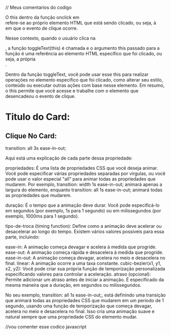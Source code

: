 // Meus comentarios do codigo

<div class="card" onclick="toggleText(this)">
    O this dentro da função onclick em <div class="card" onclick="toggleText(this)"> refere-se ao próprio elemento HTML que está sendo clicado, ou seja, à <div class="card"> em que o evento de clique ocorre.

Nesse contexto, quando o usuário clica na <div class="card">, a função toggleText(this) é chamada e o argumento this passado para a função é uma referência ao elemento HTML específico que foi clicado, ou seja, a própria <div class="card">.

Dentro da função toggleText, você pode usar esse this para realizar operações no elemento específico que foi clicado, como alterar seu estilo, conteúdo ou executar outras ações com base nesse elemento. Em resumo, o this permite que você acesse e trabalhe com o elemento que desencadeou o evento de clique.
        <h1>Titulo do Card:</h1>
      <h2>Clique No Card:</h2>
      <p class="card-text" style="display: none">
      </p>
    </div>


transition: all 3s ease-in-out;

Aqui está uma explicação de cada parte dessa propriedade:

propriedades: É uma lista de propriedades CSS que você deseja animar. Você pode especificar várias propriedades separadas por vírgulas, ou você pode usar o valor especial "all" para animar todas as propriedades que mudarem. Por exemplo, transition: width 1s ease-in-out; animará apenas a largura do elemento, enquanto transition: all 1s ease-in-out; animará todas as propriedades que mudarem.

duração: É o tempo que a animação deve durar. Você pode especificá-lo em segundos (por exemplo, 1s para 1 segundo) ou em milissegundos (por exemplo, 1000ms para 1 segundo).

tipo-de-troca (timing function): Define como a animação deve acelerar ou desacelerar ao longo do tempo. Existem vários valores possíveis para essa parte, incluindo:

ease-in: A animação começa devagar e acelera à medida que progride.
ease-out: A animação começa rápida e desacelera à medida que progride.
ease-in-out: A animação começa devagar, acelera no meio e desacelera no final.
linear: A animação ocorre a uma taxa constante.
cubic-bezier(x1, y1, x2, y2): Você pode criar sua própria função de temporização personalizada especificando valores para controlar a aceleração.
atraso (opcional): Permite adicionar um atraso antes de iniciar a animação. É especificado da mesma maneira que a duração, em segundos ou milissegundos.

No seu exemplo, transition: all 1s ease-in-out;, está definindo uma transição que animará todas as propriedades CSS que mudarem em um período de 1 segundo, usando uma função de temporização que começa devagar, acelera no meio e desacelera no final. Isso cria uma animação suave e natural sempre que uma propriedade CSS do elemento mudar.


//vou comenter esse codico javascript
<script>
      function toggleText(card) {
        var cardText = card.querySelector(".card-text");
        cardText.style.display =
          cardText.style.display === "none" ? "block" : "none";
      }

        function toggleText(card) {
        // Esta função chamada "toggleText" recebe um argumento chamado "card", que é um elemento HTML.
        // O objetivo da função é alternar a visibilidade de um elemento de texto dentro desse "card".
      
        var cardText = card.querySelector(".card-text");
        // Aqui, estamos usando a variável "cardText" para armazenar a referência ao elemento HTML que possui a classe "card-text".
        // O método "querySelector" é usado para encontrar o primeiro elemento dentro do "card" que corresponde à classe "card-text".

        //Em resumo, a função toggleText recebe um elemento HTML (um "card") como entrada e, em seguida, encontra o elemento dentro desse "card" com a classe "card-text". Em seguida, ela alterna a visibilidade desse elemento, fazendo com que ele apareça ou desapareça, dependendo do seu estado atual. Isso é útil quando você deseja criar um efeito de alternância de visibilidade, geralmente usado em elementos ocultáveis, como um texto que pode ser exibido ou oculto ao clicar em algum botão ou elemento.
      
        cardText.style.display = (cardText.style.display === "none") ? "block" : "none";
        // Se cardText.style.display for igual e identico a "none" ele esecuta o primeiro bloco ? "block"
        // Agora se cardText.style.display não for identico esecuta o segundo bloco : "none"
        // Agora, estamos manipulando o estilo de exibição do elemento "cardText".
        // A propriedade "style.display" controla como o elemento é exibido na página.
      
        // A linha acima usa uma expressão condicional (ternária) para fazer o seguinte:
        // - Se o valor atual de "style.display" for "none" (ou seja, o elemento está oculto), ele será alterado para "block" (tornando-o visível).
        // - Se o valor atual de "style.display" não for "none" (ou seja, o elemento está visível), ele será alterado para "none" (tornando-o oculto).
      
        // Portanto, esta função serve para alternar a visibilidade do elemento de texto dentro do "card" quando ela é chamada.
      }


      //function toggleText(card) {
      //var cardText = card.querySelector(".card-text");
      //cardText.style.display =
      // (cardText.style.display === "none" || cardText.style.display === "")
      // ? "block"
      // : "none";
      // }esse codigo faz a div ficar aparecendo o codigo antes de clicar
    </script>